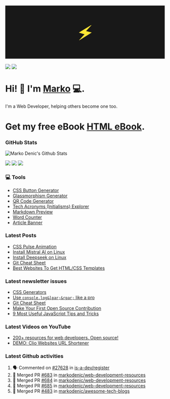 ![Repository Banner](banner.png)

[![](https://komarev.com/ghpvc/?username=markoDenic&color=blue&label=Profile%20Views)](https://github.com/markoDenic/markoDenic)
[![](https://img.shields.io/github/followers/markoDenic?label=GitHub%20Followers)](https://github.com/markoDenic)

# Hi! 👋 I'm [Marko](https://markodenic.com) 💻.

I'm a Web Developer, helping others become one too.

# Get my free eBook [HTML eBook](https://markodenic.tech/html-ebook).

### GitHub Stats

![Marko Denic's Github Stats](https://github-readme-stats.vercel.app/api?username=markoDenic&theme=dark)

[![](https://img.shields.io/badge/linkedin-%230077B5.svg?&style=for-the-badge&logo=linkedin&logoColor=white0e76a8)](https://www.linkedin.com/in/denicmarko/)
[![](https://img.shields.io/badge/twitter-%230077B5.svg?&style=for-the-badge&logo=twitter&logoColor=white&color=00acee)](https://x.com/denicmarko) 
[![](https://img.shields.io/badge/instagram-%230077B5.svg?&style=for-the-badge&logo=instagram&logoColor=white&color=8a3ab9)](https://www.instagram.com/denicmarko_/)

### 💻 Tools
- [CSS Button Generator](https://markodenic.com/tools/buttons-generator/)
- [Glassmorphism Generator](https://markodenic.com/tools/glassmorphism-css-generator/)
- [QR Code Generator](https://markodenic.com/tools/qr-code-generator/)
- [Tech Acronyms (Initialisms) Explorer](https://markodenic.com/tools/tech-acronyms-explorer/)
- [Markdown Preview](https://freecodetools.org/markdown-preview/)
- [Word Counter](https://freecodetools.org/word-counter/)
- [Article Banner](https://articlebanner.com/)

### Latest Posts
<!-- BLOG-POST-LIST:START -->
- [CSS Pulse Animation](https://markodenic.com/css-pulse-animation/)
- [Install Mistral AI on Linux](https://markodenic.com/install-mistral-ai-on-linux/)
- [Install Deepseek on Linux](https://markodenic.com/install-deepseek-on-linux/)
- [Git Cheat Sheet](https://markodenic.com/git-cheat-sheet/)
- [Best Websites To Get HTML/CSS Templates](https://markodenic.com/best-websites-to-get-html-css-templates/)
<!-- BLOG-POST-LIST:END -->

### Latest newsletter issues
<!-- NEWSLETTER-ISSUES-LIST:START -->
- [CSS Generators](https://markodenic.tech/css-generators/)
- [Use `console.log&lpar;&rpar;` like a pro](https://markodenic.tech/use-console-log-like-a-pro/)
- [Git Cheat Sheet](https://markodenic.tech/git-cheat-sheet/)
- [Make Your First Open Source Contribution](https://markodenic.tech/make-your-first-open-source-contribution/)
- [9 Most Useful JavaScript Tips and Tricks](https://markodenic.tech/9-most-useful-javascript-tips-and-tricks/)
<!-- NEWSLETTER-ISSUES-LIST:END -->

### Latest Videos on YouTube
<!-- YOUTUBE-VIDEOS-LIST:START -->
- [200+ resources for web developers. Open source!](https://www.youtube.com/watch?v=bDUrWz6ws9U)
- [DEMO: Clio Websites URL Shortener](https://www.youtube.com/watch?v=F_JDmwrbqVY)
<!-- YOUTUBE-VIDEOS-LIST:END --> 

### Latest Github activities
<!--START_SECTION:activity-->
1. 🗣 Commented on [#27628](https://github.com/is-a-dev/register/pull/27628#issuecomment-3381792812) in [is-a-dev/register](https://github.com/is-a-dev/register)
2. 🎉 Merged PR [#683](https://github.com/markodenic/web-development-resources/pull/683) in [markodenic/web-development-resources](https://github.com/markodenic/web-development-resources)
3. 🎉 Merged PR [#684](https://github.com/markodenic/web-development-resources/pull/684) in [markodenic/web-development-resources](https://github.com/markodenic/web-development-resources)
4. 🎉 Merged PR [#685](https://github.com/markodenic/web-development-resources/pull/685) in [markodenic/web-development-resources](https://github.com/markodenic/web-development-resources)
5. 🎉 Merged PR [#483](https://github.com/markodenic/awesome-tech-blogs/pull/483) in [markodenic/awesome-tech-blogs](https://github.com/markodenic/awesome-tech-blogs)
<!--END_SECTION:activity-->


